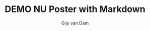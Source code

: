 ---
author: Gijs van Dam
email: gvandam@gmail.com
title: DEMO NU Poster with Markdown
institute: Pandoc University
footimage: \includegraphics[width=4cm]{./poster/images/puppy.jpg}
---